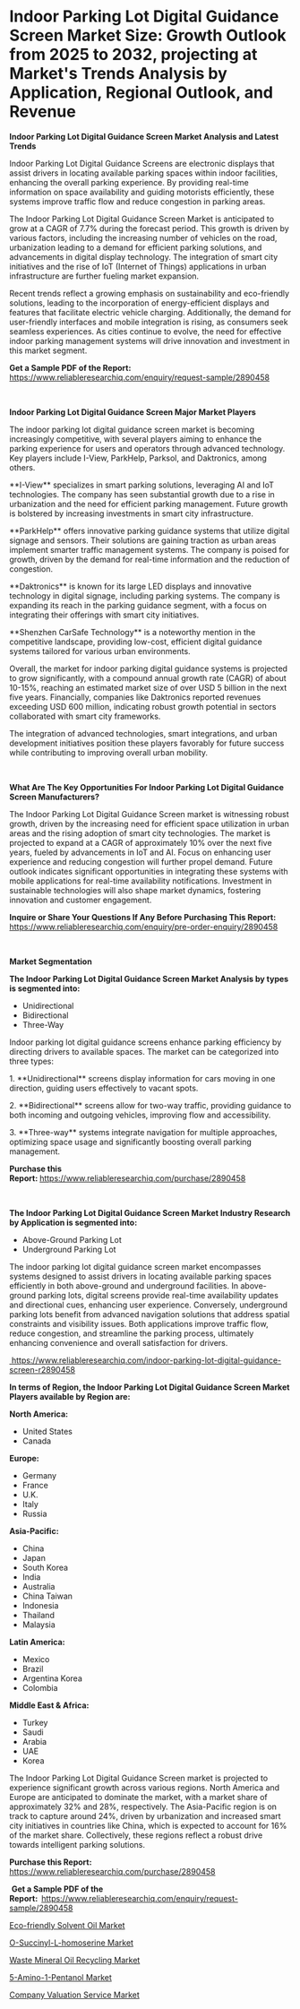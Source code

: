 <p><h1>Indoor Parking Lot Digital Guidance Screen Market Size: Growth Outlook from 2025 to 2032, projecting at Market's Trends Analysis by Application, Regional Outlook, and Revenue</h1></p><p><strong>Indoor Parking Lot Digital Guidance Screen Market Analysis and Latest Trends</strong></p>
<p><p>Indoor Parking Lot Digital Guidance Screens are electronic displays that assist drivers in locating available parking spaces within indoor facilities, enhancing the overall parking experience. By providing real-time information on space availability and guiding motorists efficiently, these systems improve traffic flow and reduce congestion in parking areas.</p><p>The Indoor Parking Lot Digital Guidance Screen Market is anticipated to grow at a CAGR of 7.7% during the forecast period. This growth is driven by various factors, including the increasing number of vehicles on the road, urbanization leading to a demand for efficient parking solutions, and advancements in digital display technology. The integration of smart city initiatives and the rise of IoT (Internet of Things) applications in urban infrastructure are further fueling market expansion.</p><p>Recent trends reflect a growing emphasis on sustainability and eco-friendly solutions, leading to the incorporation of energy-efficient displays and features that facilitate electric vehicle charging. Additionally, the demand for user-friendly interfaces and mobile integration is rising, as consumers seek seamless experiences. As cities continue to evolve, the need for effective indoor parking management systems will drive innovation and investment in this market segment.</p></p>
<p><strong>Get a Sample PDF of the Report:&nbsp;</strong> <a href="https://www.reliableresearchiq.com/enquiry/request-sample/2890458?utm_campaign=1834&utm_medium=2&utm_source=Github&utm_content=ia&utm_term=14032025&utm_id=indoor-parking-lot-digital-guidance-screen">https://www.reliableresearchiq.com/enquiry/request-sample/2890458</a></p>
<p>&nbsp;</p>
<p><strong>Indoor Parking Lot Digital Guidance Screen Major Market Players</strong></p>
<p><p>The indoor parking lot digital guidance screen market is becoming increasingly competitive, with several players aiming to enhance the parking experience for users and operators through advanced technology. Key players include I-View, ParkHelp, Parksol, and Daktronics, among others.</p><p>**I-View** specializes in smart parking solutions, leveraging AI and IoT technologies. The company has seen substantial growth due to a rise in urbanization and the need for efficient parking management. Future growth is bolstered by increasing investments in smart city infrastructure.</p><p>**ParkHelp** offers innovative parking guidance systems that utilize digital signage and sensors. Their solutions are gaining traction as urban areas implement smarter traffic management systems. The company is poised for growth, driven by the demand for real-time information and the reduction of congestion.</p><p>**Daktronics** is known for its large LED displays and innovative technology in digital signage, including parking systems. The company is expanding its reach in the parking guidance segment, with a focus on integrating their offerings with smart city initiatives. </p><p>**Shenzhen CarSafe Technology** is a noteworthy mention in the competitive landscape, providing low-cost, efficient digital guidance systems tailored for various urban environments. </p><p>Overall, the market for indoor parking digital guidance systems is projected to grow significantly, with a compound annual growth rate (CAGR) of about 10-15%, reaching an estimated market size of over USD 5 billion in the next five years. Financially, companies like Daktronics reported revenues exceeding USD 600 million, indicating robust growth potential in sectors collaborated with smart city frameworks.</p><p>The integration of advanced technologies, smart integrations, and urban development initiatives position these players favorably for future success while contributing to improving overall urban mobility.</p></p>
<p>&nbsp;</p>
<p><strong>What Are The Key Opportunities For Indoor Parking Lot Digital Guidance Screen Manufacturers?</strong></p>
<p><p>The Indoor Parking Lot Digital Guidance Screen market is witnessing robust growth, driven by the increasing need for efficient space utilization in urban areas and the rising adoption of smart city technologies. The market is projected to expand at a CAGR of approximately 10% over the next five years, fueled by advancements in IoT and AI. Focus on enhancing user experience and reducing congestion will further propel demand. Future outlook indicates significant opportunities in integrating these systems with mobile applications for real-time availability notifications. Investment in sustainable technologies will also shape market dynamics, fostering innovation and customer engagement.</p></p>
<p><strong>Inquire or Share Your Questions If Any Before Purchasing This Report:</strong> <a href="https://www.reliableresearchiq.com/enquiry/pre-order-enquiry/2890458?utm_campaign=1834&utm_medium=2&utm_source=Github&utm_content=ia&utm_term=14032025&utm_id=indoor-parking-lot-digital-guidance-screen">https://www.reliableresearchiq.com/enquiry/pre-order-enquiry/2890458</a></p>
<p>&nbsp;</p>
<p><strong>Market Segmentation</strong></p>
<p><strong>The Indoor Parking Lot Digital Guidance Screen Market Analysis by types is segmented into:</strong></p>
<p><ul><li> Unidirectional</li><li>Bidirectional</li><li>Three-Way </li></ul></p>
<p><p>Indoor parking lot digital guidance screens enhance parking efficiency by directing drivers to available spaces. The market can be categorized into three types: </p><p>1. **Unidirectional** screens display information for cars moving in one direction, guiding users effectively to vacant spots. </p><p>2. **Bidirectional** screens allow for two-way traffic, providing guidance to both incoming and outgoing vehicles, improving flow and accessibility. </p><p>3. **Three-way** systems integrate navigation for multiple approaches, optimizing space usage and significantly boosting overall parking management.</p></p>
<p><strong>Purchase this Report:&nbsp;</strong><a href="https://www.reliableresearchiq.com/purchase/2890458?utm_campaign=1834&utm_medium=2&utm_source=Github&utm_content=ia&utm_term=14032025&utm_id=indoor-parking-lot-digital-guidance-screen">https://www.reliableresearchiq.com/purchase/2890458</a></p>
<p>&nbsp;</p>
<p><strong>The Indoor Parking Lot Digital Guidance Screen Market Industry Research by Application is segmented into:</strong></p>
<p><ul><li> Above-Ground Parking Lot</li><li>Underground Parking Lot </li></ul></p>
<p><p>The indoor parking lot digital guidance screen market encompasses systems designed to assist drivers in locating available parking spaces efficiently in both above-ground and underground facilities. In above-ground parking lots, digital screens provide real-time availability updates and directional cues, enhancing user experience. Conversely, underground parking lots benefit from advanced navigation solutions that address spatial constraints and visibility issues. Both applications improve traffic flow, reduce congestion, and streamline the parking process, ultimately enhancing convenience and overall satisfaction for drivers.</p></p>
<p><a href="https://www.reliableresearchiq.com/indoor-parking-lot-digital-guidance-screen-r2890458?utm_campaign=1834&utm_medium=2&utm_source=Github&utm_content=ia&utm_term=14032025&utm_id=indoor-parking-lot-digital-guidance-screen">&nbsp;https://www.reliableresearchiq.com/indoor-parking-lot-digital-guidance-screen-r2890458</a></p>
<p><strong>In terms of Region, the Indoor Parking Lot Digital Guidance Screen Market Players available by Region are:</strong></p>
<p>
    <p> <strong> North America: </strong>
        <ul>
            <li>United States</li>
            <li>Canada</li>
        </ul>
        </p> 
    <p> <strong> Europe: </strong>
        <ul>
            <li>Germany</li>
            <li>France</li>
            <li>U.K.</li>
            <li>Italy</li>
            <li>Russia</li>
        </ul>
        </p> 
    <p> <strong> Asia-Pacific: </strong>
        <ul>
            <li>China</li>
            <li>Japan</li>
            <li>South Korea</li>
            <li>India</li>
            <li>Australia</li>
            <li>China Taiwan</li>
            <li>Indonesia</li>
            <li>Thailand</li>
            <li>Malaysia</li>
        </ul>
        </p> 
    <p> <strong> Latin America: </strong>
        <ul>
            <li>Mexico</li>
            <li>Brazil</li>
            <li>Argentina Korea</li>
            <li>Colombia</li>
        </ul>
        </p> 
    <p> <strong> Middle East & Africa: </strong>
        <ul>
            <li>Turkey</li>
            <li>Saudi</li>
            <li>Arabia</li>
            <li>UAE</li>
            <li>Korea</li>
        </ul>
    </p>
    </p>
<p><p>The Indoor Parking Lot Digital Guidance Screen market is projected to experience significant growth across various regions. North America and Europe are anticipated to dominate the market, with a market share of approximately 32% and 28%, respectively. The Asia-Pacific region is on track to capture around 24%, driven by urbanization and increased smart city initiatives in countries like China, which is expected to account for 16% of the market share. Collectively, these regions reflect a robust drive towards intelligent parking solutions.</p></p>
<p><strong>Purchase this Report: </strong><a href="https://www.reliableresearchiq.com/purchase/2890458?utm_campaign=1834&utm_medium=2&utm_source=Github&utm_content=ia&utm_term=14032025&utm_id=indoor-parking-lot-digital-guidance-screen">https://www.reliableresearchiq.com/purchase/2890458</a></p>
<p>&nbsp;<strong>Get a Sample PDF of the Report:&nbsp;&nbsp;</strong><a href="https://www.reliableresearchiq.com/enquiry/request-sample/2890458?utm_campaign=1834&utm_medium=2&utm_source=Github&utm_content=ia&utm_term=14032025&utm_id=indoor-parking-lot-digital-guidance-screen">https://www.reliableresearchiq.com/enquiry/request-sample/2890458</a></p>
<p><strong></strong></p>
<p><p><a href="https://github.com/klenaestien23/Market-Research-Report-List-1/blob/main/eco-friendly-solvent-oil-market.md?utm_campaign=1834&utm_medium=2&utm_source=Github&utm_content=ia&utm_term=14032025&utm_id=indoor-parking-lot-digital-guidance-screen">Eco-friendly Solvent Oil Market</a></p><p><a href="https://github.com/rocicbenton/Market-Research-Report-List-1/blob/main/o-succinyl-l-homoserine-market.md?utm_campaign=1834&utm_medium=2&utm_source=Github&utm_content=ia&utm_term=14032025&utm_id=indoor-parking-lot-digital-guidance-screen">O-Succinyl-L-homoserine Market</a></p><p><a href="https://github.com/ishikodehira/Market-Research-Report-List-1/blob/main/waste-mineral-oil-recycling-market.md?utm_campaign=1834&utm_medium=2&utm_source=Github&utm_content=ia&utm_term=14032025&utm_id=indoor-parking-lot-digital-guidance-screen">Waste Mineral Oil Recycling Market</a></p><p><a href="https://github.com/tahjaylestro/Market-Research-Report-List-1/blob/main/5-amino-1-pentanol-market.md?utm_campaign=1834&utm_medium=2&utm_source=Github&utm_content=ia&utm_term=14032025&utm_id=indoor-parking-lot-digital-guidance-screen">5-Amino-1-Pentanol Market</a></p><p><a href="https://github.com/filinjaic7/Market-Research-Report-List-1/blob/main/company-valuation-service-market.md?utm_campaign=1834&utm_medium=2&utm_source=Github&utm_content=ia&utm_term=14032025&utm_id=indoor-parking-lot-digital-guidance-screen">Company Valuation Service Market</a></p></p>